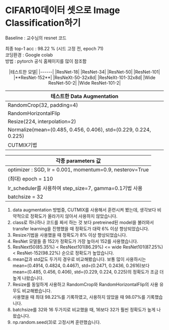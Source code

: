 # CIFAR10데이터 셋으로 Image Classification하기

Baseline : 교수님의 resnet 코드<br/>

최종 top-1 acc : 98.22 % (시드 고정 전, epoch 71)<br/>
코딩환경 : Google colab<br/>
방법 : pytorch 공식 홈페이지를 많이 참조함<br/>

<div align="center">|테스트한 모델|
|------|
|ResNet-18|
|ResNet-34|
|ResNet-50|
|ResNet-101|
|**ResNet-152**|
|ResNeXt-50-32x8d|
|ResNeXt-101-32x8d|
|Wide ResNet-50-2|
|Wide ResNet-101-2|</div>

|테스트한 Data Augmentation|
|------|
|RandomCrop(32, padding=4)|
|RandomHorizontalFlip|
|Resize(224, interpolation=2)|
|Normalize(mean=(0.485, 0.456, 0.406), std=(0.229, 0.224, 0.225)|
|CUTMIX기법|

|각종 parameters 값|
|------|
|optimizer : SGD, lr = 0.001, momentum=0.9, nesterov=True|
| (최대) epoch = 110 |
|lr_scheduler를 사용하여 step_size=7, gamma=0.1기법 사용|
|batchsize = 32|

1. data augmentation 방법중, CUTMIX를 사용해서 훈련시켜 봤는데, 생각보다 비약적으로 정확도가 올라가지 않아서 사용하지 않았습니다.<br/>
2. class로 하나하나 코드를 짜서 하는 것 보다 pretreined된 model을 불러와서 transfer learning을 진행했을 때 정확도가 대략 6% 이상 향상되었습니다.<br/>
3. Resize기법을 사용했을 때 정확도가 8% 이상 향상되었습니다.<br/>
4. ResNet 모델들 중 152가 정확도가 가장 높아서 152를 사용했습니다.<br/>
5. ResNext50(85.35%) < ResNext101(86.29%) <= wide ResNet101(87.25%) < ResNet-152(98.22%) 순으로 정확도가 높았습니다.<br/>
6. mean값과 std값도 두가지 경우로 비교해봤습니다. 보통 많이 사용하시는<br/>
mean=(0.4914, 0.4824, 0.4467), std=(0.2471, 0.2436, 0.2616)보다 <br/>
mean=(0.485, 0.456, 0.406), std=(0.229, 0.224, 0.225)의 정확도가 조금 더 높게 나왔습니다.<br/>
7. Resize를 동일하게 사용하고 RandomCrop와 RandomHorizontalFlip의 사용 유무도 비교해봤습니다.<br/>
사용했을 때 최대 98.22%를 기록하였고, 사용하지 않았을 때 98.07%를 기록했습니다.<br/>
8. batchsize를 32와 16 두가지로 비교했을 때, 16보다 32가 훨씬 정확도가 높게 나왔습니다.<br/>
9. np.random.seed(3)로 고정시켜 훈련했습니다.<br/>


